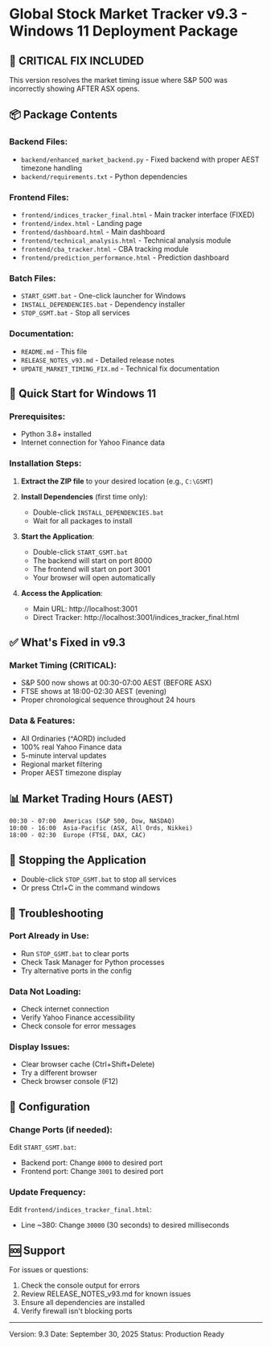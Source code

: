 # Global Stock Market Tracker v9.3 - Windows 11 Deployment Package

## 🎯 CRITICAL FIX INCLUDED
This version resolves the market timing issue where S&P 500 was incorrectly showing AFTER ASX opens.

## 📦 Package Contents

### Backend Files:
- `backend/enhanced_market_backend.py` - Fixed backend with proper AEST timezone handling
- `backend/requirements.txt` - Python dependencies

### Frontend Files:
- `frontend/indices_tracker_final.html` - Main tracker interface (FIXED)
- `frontend/index.html` - Landing page
- `frontend/dashboard.html` - Main dashboard
- `frontend/technical_analysis.html` - Technical analysis module
- `frontend/cba_tracker.html` - CBA tracking module
- `frontend/prediction_performance.html` - Prediction dashboard

### Batch Files:
- `START_GSMT.bat` - One-click launcher for Windows
- `INSTALL_DEPENDENCIES.bat` - Dependency installer
- `STOP_GSMT.bat` - Stop all services

### Documentation:
- `README.md` - This file
- `RELEASE_NOTES_v93.md` - Detailed release notes
- `UPDATE_MARKET_TIMING_FIX.md` - Technical fix documentation

## 🚀 Quick Start for Windows 11

### Prerequisites:
- Python 3.8+ installed
- Internet connection for Yahoo Finance data

### Installation Steps:

1. **Extract the ZIP file** to your desired location (e.g., `C:\GSMT`)

2. **Install Dependencies** (first time only):
   - Double-click `INSTALL_DEPENDENCIES.bat`
   - Wait for all packages to install

3. **Start the Application**:
   - Double-click `START_GSMT.bat`
   - The backend will start on port 8000
   - The frontend will start on port 3001
   - Your browser will open automatically

4. **Access the Application**:
   - Main URL: http://localhost:3001
   - Direct Tracker: http://localhost:3001/indices_tracker_final.html

## ✅ What's Fixed in v9.3

### Market Timing (CRITICAL):
- S&P 500 now shows at 00:30-07:00 AEST (BEFORE ASX)
- FTSE shows at 18:00-02:30 AEST (evening)
- Proper chronological sequence throughout 24 hours

### Data & Features:
- All Ordinaries (^AORD) included
- 100% real Yahoo Finance data
- 5-minute interval updates
- Regional market filtering
- Proper AEST timezone display

## 📊 Market Trading Hours (AEST)

```
00:30 - 07:00  Americas (S&P 500, Dow, NASDAQ)
10:00 - 16:00  Asia-Pacific (ASX, All Ords, Nikkei)
18:00 - 02:30  Europe (FTSE, DAX, CAC)
```

## 🛑 Stopping the Application

- Double-click `STOP_GSMT.bat` to stop all services
- Or press Ctrl+C in the command windows

## 🔧 Troubleshooting

### Port Already in Use:
- Run `STOP_GSMT.bat` to clear ports
- Check Task Manager for Python processes
- Try alternative ports in the config

### Data Not Loading:
- Check internet connection
- Verify Yahoo Finance accessibility
- Check console for error messages

### Display Issues:
- Clear browser cache (Ctrl+Shift+Delete)
- Try a different browser
- Check browser console (F12)

## 📝 Configuration

### Change Ports (if needed):
Edit `START_GSMT.bat`:
- Backend port: Change `8000` to desired port
- Frontend port: Change `3001` to desired port

### Update Frequency:
Edit `frontend/indices_tracker_final.html`:
- Line ~380: Change `30000` (30 seconds) to desired milliseconds

## 🆘 Support

For issues or questions:
1. Check the console output for errors
2. Review RELEASE_NOTES_v93.md for known issues
3. Ensure all dependencies are installed
4. Verify firewall isn't blocking ports

---
Version: 9.3
Date: September 30, 2025
Status: Production Ready
